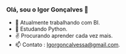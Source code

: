 ### Olá, sou o Igor Gonçalves 👋

- 🔭 Atualmente trabalhando com BI.
- 🌱 Estudando Python.
- ✌ Procurando aprender cada vez mais.
- 📫 Contato : Igorgoncalvessa@gmail.com.

